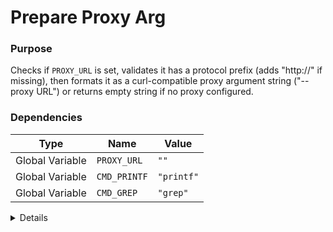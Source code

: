 # Prepare Proxy Arg

### Purpose
Checks if `PROXY_URL` is set, validates it has a protocol prefix (adds "http://" if missing), then formats it as a curl-compatible proxy argument string ("--proxy URL") or returns empty string if no proxy configured.

### Dependencies
| Type | Name | Value |
|------|------|-------|
| Global Variable | `PROXY_URL` | `""` |
| Global Variable | `CMD_PRINTF` | `"printf"` |
| Global Variable | `CMD_GREP` | `"grep"` |

<details>

```shell
core_prepare_proxy_arg() {
    local proxy_arg=""
    
    if [ -n "$PROXY_URL" ]; then
        # Check if proxy has protocol prefix, add http:// if missing
        if ! "$CMD_PRINTF"  "$PROXY_URL" | $CMD_GREP -q "^http" ; then
            PROXY_URL="http://$PROXY_URL"
        fi
        proxy_arg="--proxy $PROXY_URL"
    fi
    
    $CMD_PRINTF "%s" "$proxy_arg"
}
```

</details> 
